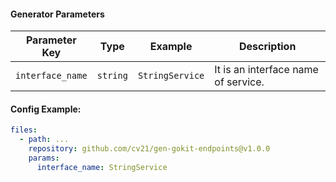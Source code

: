 

#### Generator Parameters
| Parameter Key | Type | Example | Description |
| --- | --- | --- | --- |
|`interface_name`|`string`|`StringService`|It is an interface name of service.|

#### Config Example:

```yaml
files:
  - path: ...
    repository: github.com/cv21/gen-gokit-endpoints@v1.0.0
    params:
      interface_name: StringService
```

